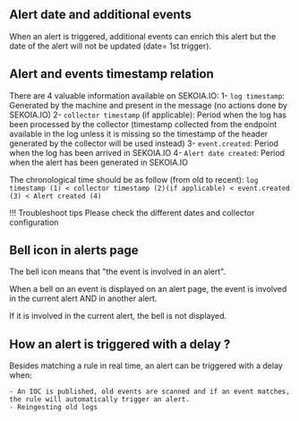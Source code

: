 ## Alert date and additional events

When an alert is triggered, additional events can enrich this alert but the date of the alert will not be updated (date= 1st trigger). 

## Alert and events timestamp relation

There are 4 valuable information available on SEKOIA.IO:
1- `log timestamp`:            Generated by the machine and present in the message (no actions done by SEKOIA.IO)
2- `collector timestamp` (if applicable):      Period when the log has been processed by the collector (timestamp collected from the endpoint available in the log unless it is missing so the timestamp of the header generated by the collector will be used instead)
3- `event.created`:            Period when the log has been arrived in SEKOIA.IO
4- `Alert date created`:       Period when the alert has been generated in SEKOIA.IO


The chronological time should be as follow (from old to recent):
`log timestamp (1) < collector timestamp (2)(if applicable) < event.created (3) < Alert created (4)`

!!! Troubleshoot tips
    Please check the different dates and collector configuration


## Bell icon in alerts page

The bell icon means that "the event is involved in an alert". 

When a bell on an event is displayed on an alert page, the event is involved in the current alert AND in another alert.

If it is involved in the current alert, the bell is not displayed.

## How an alert is triggered with a delay ?

Besides matching a rule in real time, an alert can be triggered with a delay when: 

    - An IOC is published, old events are scanned and if an event matches, the rule will automatically trigger an alert. 
    - Reingesting old logs
